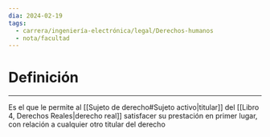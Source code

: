 ```yaml
---
dia: 2024-02-19
tags:
  - carrera/ingeniería-electrónica/legal/Derechos-humanos
  - nota/facultad
---
```

# Definición
---
Es el que le permite al [[Sujeto de derecho#Sujeto activo|titular]] del [[Libro 4, Derechos Reales|derecho real]] satisfacer su prestación en primer lugar, con relación a cualquier otro titular del derecho